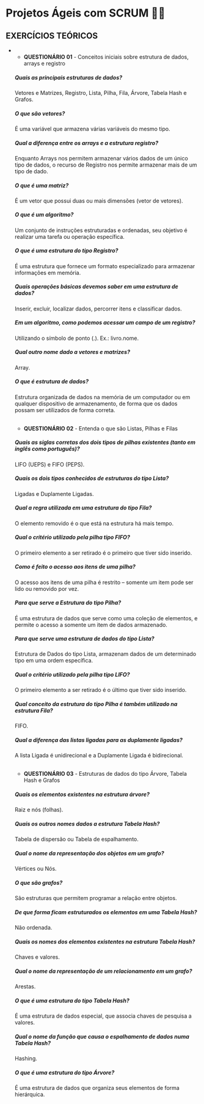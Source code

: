 # Projetos Ágeis com SCRUM :woman_technologist:

## **EXERCÍCIOS TEÓRICOS**



- <br>

  - **QUESTIONÁRIO 01** - Conceitos iniciais sobre estrutura de dados, arrays e registro <br>

  ##### Quais as principais estruturas de dados?

  Vetores e Matrizes, Registro, Lista, Pilha, Fila, Árvore, Tabela Hash e Grafos.

  ##### O que são vetores?

  É uma variável que armazena várias variáveis do mesmo tipo.

  ##### Qual a diferença entre os arrays e a estrutura registro?

  Enquanto Arrays nos permitem armazenar vários dados de um único tipo de dados, o recurso de Registro nos permite armazenar mais de um tipo de dado.

  ##### O que é uma matriz?

  É um vetor que possui duas ou mais dimensões (vetor de vetores).

  ##### O que é um algoritmo?

  Um conjunto de instruções estruturadas e ordenadas, seu objetivo é realizar uma tarefa ou operação específica.

  ##### O que é uma estrutura do tipo Registro?

  É uma estrutura que fornece um formato especializado para armazenar informações em memória.

  ##### Quais operações básicas devemos saber em uma estrutura de dados?

  Inserir, excluir, localizar dados, percorrer itens e classificar dados.

  ##### Em um algoritmo, como podemos acessar um campo de um registro?

  Utilizando o símbolo de ponto (.). Ex.: livro.nome.

  ##### Qual outro nome dado a vetores e matrizes?

  Array.

  ##### O que é estrutura de dados?

  Estrutura organizada de dados na memória de um computador ou em qualquer dispositivo de armazenamento, de forma que os dados possam ser utilizados de forma correta.

  

  <br>

  - **QUESTIONÁRIO 02** - Entenda o que são Listas, Pilhas e Filas <br>

  ##### Quais as siglas corretas dos dois tipos de pilhas existentes (tanto em inglês como português)?

  LIFO (UEPS) e FIFO (PEPS).

  ##### Quais os dois tipos conhecidos de estruturas do tipo Lista?

  Ligadas e Duplamente Ligadas.

  ##### Qual a regra utilizada em uma estrutura do tipo Fila?

  O elemento removido é o que está na estrutura há mais tempo.

  ##### Qual o critério utilizado pela pilha tipo FIFO?

  O primeiro elemento a ser retirado é o primeiro que tiver sido inserido.

  ##### Como é feito o acesso aos itens de uma pilha?

  O acesso aos itens de uma pilha é restrito – somente um item pode ser lido ou removido por vez.

  ##### Para que serve a Estrutura do tipo Pilha?

  É uma estrutura de dados que serve como uma coleção de elementos, e permite o acesso a somente um item de dados armazenado.

  ##### Para que serve uma estrutura de dados do tipo Lista?

  Estrutura de Dados do tipo Lista, armazenam dados de um determinado tipo em uma ordem específica.

  ##### Qual o critério utilizado pela pilha tipo LIFO?

  O primeiro elemento a ser retirado é o último que tiver sido inserido.

  ##### Qual conceito da estrutura do tipo Pilha é também utilizado na estrutura Fila?

  FIFO.

  ##### Qual a diferença das listas ligadas para as duplamente ligadas?

  A lista Ligada é unidirecional e a Duplamente Ligada é bidirecional.

  

  <br>

  - **QUESTIONÁRIO 03** - Estruturas de dados do tipo Árvore, Tabela Hash e Grafos <br>

  ##### Quais os elementos existentes na estrutura árvore?

  Raiz e nós (folhas).

  ##### Quais os outros nomes dados a estrutura Tabela Hash?

  Tabela de dispersão ou Tabela de espalhamento.

  ##### Qual o nome da representação dos objetos em um grafo?

  Vértices ou Nós.

  ##### O que são grafos?

  São estruturas que permitem programar a relação entre objetos.

  ##### De que forma ficam estruturados os elementos em uma Tabela Hash?

  Não ordenada.

  ##### Quais os nomes dos elementos existentes na estrutura Tabela Hash?

  Chaves e valores.

  ##### Qual o nome da representação de um relacionamento em um grafo?

  Arestas.

  ##### O que é uma estrutura do tipo Tabela Hash?

  É uma estrutura de dados especial, que associa chaves de pesquisa a valores.

  ##### Qual o nome da função que causa o espalhamento de dados numa Tabela Hash?

  Hashing.

  ##### O que é uma estrutura do tipo Árvore?

  É uma estrutura de dados que organiza seus elementos de forma hierárquica.

  

  <br>